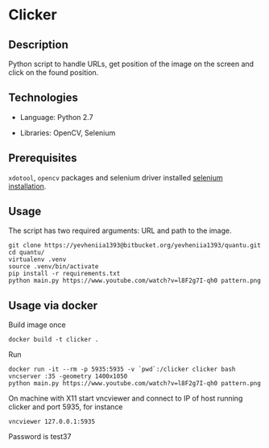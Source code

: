 # Clicker

## Description

Python script to handle URLs, get position of the image on the screen and
click on the found position.

## Technologies

- Language: Python 2.7

- Libraries: OpenCV, Selenium

## Prerequisites

`xdotool`, `opencv` packages and selenium driver installed
[selenium installation](https://github.com/SeleniumHQ/selenium/blob/master/py/docs/source/index.rst).

## Usage

The script has two required arguments: URL and path to the image.

```
git clone https://yevheniia1393@bitbucket.org/yevheniia1393/quantu.git
cd quantu/
virtualenv .venv
source .venv/bin/activate
pip install -r requirements.txt
python main.py https://www.youtube.com/watch?v=l8F2g7I-qh0 pattern.png
```

## Usage via docker

Build image once

```
docker build -t clicker .
```

Run


```
docker run -it --rm -p 5935:5935 -v `pwd`:/clicker clicker bash
vncserver :35 -geometry 1400x1050
python main.py https://www.youtube.com/watch?v=l8F2g7I-qh0 pattern.png
```

On machine with X11 start vncviewer and connect to IP of host running clicker and port 5935, for instance

```
vncviewer 127.0.0.1:5935
```

Password is test37